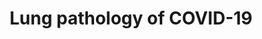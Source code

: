 ---
annotations:
- id: DOID:0080600
  parent: disease by infectious agent
  type: Disease Ontology
  value: COVID-19
- id: CL:0000066
  parent: animal cell
  type: Cell Type Ontology
  value: epithelial cell
authors:
- XNauts
- Eweitz
- Mkutmon
citedin: ''
communities: []
description: Beginning of a pathway on the Lung Pathology of COVID-19 based on a figure
  in a paper (Reference 1)
last-edited: 2024-01-31
ndex: null
organisms:
- Homo sapiens
redirect_from:
- /index.php/Pathway:WP5146
- /instance/WP5146
- /instance/WP5146_r128308
revision: r128308
schema-jsonld:
- '@context': https://schema.org/
  '@id': https://wikipathways.github.io/pathways/WP5146.html
  '@type': Dataset
  creator:
    '@type': Organization
    name: WikiPathways
  description: Beginning of a pathway on the Lung Pathology of COVID-19 based on a
    figure in a paper (Reference 1)
  keywords:
  - CCL2
  - CGAS
  - CSF2
  - CXCL10
  - CXCL11
  - CXCL8
  - CXCL9
  - DDX58
  - IFIH1
  - IL18
  - IL1B
  - IL6
  - IRF3
  - MAVS
  - NFKB1
  - STING1
  - TBK1
  - TLR3
  - TLR7
  - TLR8
  - TNF
  license: CC0
  name: Lung pathology of COVID-19
seo: CreativeWork
title: Lung pathology of COVID-19
wpid: WP5146
---